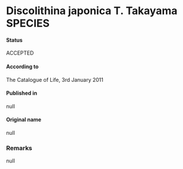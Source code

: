 Discolithina japonica T. Takayama SPECIES
=======

#### Status
ACCEPTED

#### According to
The Catalogue of Life, 3rd January 2011

#### Published in
null

#### Original name
null

### Remarks
null